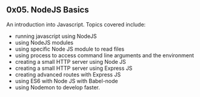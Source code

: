 ## 0x05. NodeJS Basics

An introduction into Javascript. Topics covered include:

- running javascript using NodeJS
- using NodeJS modules
- using specific Node JS module to read files
- using process to access command line arguments and the environment
- creating a small HTTP server using Node JS
- creating a small HTTP server using Express JS
- creating advanced routes with Express JS
- using ES6 with Node JS with Babel-node
- using Nodemon to develop faster.
